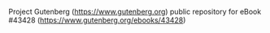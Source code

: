 Project Gutenberg (https://www.gutenberg.org) public repository for eBook #43428 (https://www.gutenberg.org/ebooks/43428)

